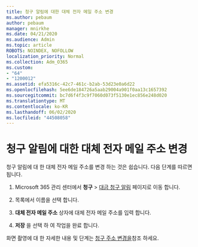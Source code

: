 ```yaml
---
title: 청구 알림에 대한 대체 전자 메일 주소 변경
ms.author: pebaum
author: pebaum
manager: mnirkhe
ms.date: 04/21/2020
ms.audience: Admin
ms.topic: article
ROBOTS: NOINDEX, NOFOLLOW
localization_priority: Normal
ms.collection: Adm_O365
ms.custom:
- "64"
- "1200012"
ms.assetid: efa5316c-42c7-461c-b2ab-53d23e0a6d22
ms.openlocfilehash: 5ee6de184726a5aab29004a901f0aa13c1657392
ms.sourcegitcommit: bc7d6f4f3c9f7060d073f5130e1ec856e248d020
ms.translationtype: MT
ms.contentlocale: ko-KR
ms.lasthandoff: 06/02/2020
ms.locfileid: "44508058"
---
```

# <a name="change-the-alternate-email-address-for-billing-notification"></a>청구 알림에 대한 대체 전자 메일 주소 변경

청구 알림에 대 한 대체 전자 메일 주소를 변경 하는 것은 쉽습니다. 다음 단계를 따르면 됩니다.
  
1. Microsoft 365 관리 센터에서 **청구** \> [대금 청구 알림](https://go.microsoft.com/fwlink/p/?linkid=853212) 페이지로 이동 합니다.  

2. 목록에서 이름을 선택 합니다.

3. **대체 전자 메일 주소** 상자에 대체 전자 메일 주소를 입력 합니다.

4. **저장** 을 선택 하 여 작업을 완료 합니다.

화면 촬영에 대 한 자세한 내용 및 단계는 [청구 주소 변경을](https://docs.microsoft.com/microsoft-365/commerce/billing-and-payments/change-your-billing-addresses)참조 하세요.
  
